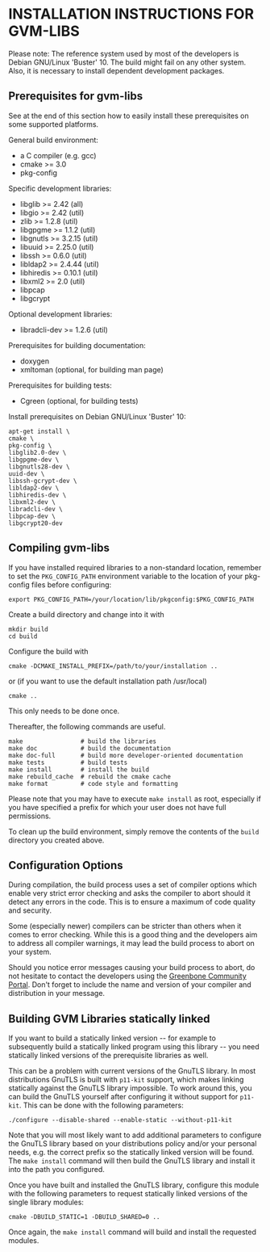 INSTALLATION INSTRUCTIONS FOR GVM-LIBS
======================================

Please note: The reference system used by most of the developers is Debian
GNU/Linux 'Buster' 10. The build might fail on any other system. Also, it is
necessary to install dependent development packages.

Prerequisites for gvm-libs
--------------------------

See at the end of this section how to easily install these prerequisites on
some supported platforms.

General build environment:
* a C compiler (e.g. gcc)
* cmake >= 3.0
* pkg-config

Specific development libraries:
* libglib >= 2.42 (all)
* libgio >= 2.42 (util)
* zlib >= 1.2.8 (util)
* libgpgme >= 1.1.2 (util)
* libgnutls >= 3.2.15 (util)
* libuuid >= 2.25.0 (util)
* libssh >= 0.6.0 (util)
* libldap2 >= 2.4.44 (util)
* libhiredis >= 0.10.1 (util)
* libxml2 >= 2.0 (util)
* libpcap
* libgcrypt

Optional development libraries:
* libradcli-dev >= 1.2.6 (util)

Prerequisites for building documentation:
* doxygen
* xmltoman (optional, for building man page)

Prerequisites for building tests:
* Cgreen (optional, for building tests)

Install prerequisites on Debian GNU/Linux 'Buster' 10:

    apt-get install \
    cmake \
    pkg-config \
    libglib2.0-dev \
    libgpgme-dev \
    libgnutls28-dev \
    uuid-dev \
    libssh-gcrypt-dev \
    libldap2-dev \
    libhiredis-dev \
    libxml2-dev \
    libradcli-dev \
    libpcap-dev \
    libgcrypt20-dev


Compiling gvm-libs
------------------

If you have installed required libraries to a non-standard location, remember to
set the `PKG_CONFIG_PATH` environment variable to the location of your pkg-config
files before configuring:

    export PKG_CONFIG_PATH=/your/location/lib/pkgconfig:$PKG_CONFIG_PATH

Create a build directory and change into it with

    mkdir build
    cd build

Configure the build with

    cmake -DCMAKE_INSTALL_PREFIX=/path/to/your/installation ..

or (if you want to use the default installation path /usr/local)

    cmake ..

This only needs to be done once.

Thereafter, the following commands are useful.

    make                # build the libraries
    make doc            # build the documentation
    make doc-full       # build more developer-oriented documentation
    make tests          # build tests
    make install        # install the build
    make rebuild_cache  # rebuild the cmake cache
    make format         # code style and formatting

Please note that you may have to execute `make install` as root, especially if
you have specified a prefix for which your user does not have full permissions.

To clean up the build environment, simply remove the contents of the `build`
directory you created above.


Configuration Options
---------------------

During compilation, the build process uses a set of compiler options which
enable very strict error checking and asks the compiler to abort should it detect
any errors in the code. This is to ensure a maximum of code quality and
security.

Some (especially newer) compilers can be stricter than others when it comes
to error checking. While this is a good thing and the developers aim to address
all compiler warnings, it may lead the build process to abort on your system.

Should you notice error messages causing your build process to abort, do not
hesitate to contact the developers using the [Greenbone Community
Portal](https://community.greenbone.net/c/gse). Don't forget to include the
name and version of your compiler and distribution in your message.


Building GVM Libraries statically linked
----------------------------------------

If you want to build a statically linked version -- for example to subsequently
build a statically linked program using this library -- you need statically
linked versions of the prerequisite libraries as well.

This can be a problem with current versions of the GnuTLS library. In most
distributions GnuTLS is built with `p11-kit` support, which makes linking
statically against the GnuTLS library impossible. To work around this, you can
build the GnuTLS yourself after configuring it without support for `p11-kit`. This
can be done with the following parameters:

    ./configure --disable-shared --enable-static --without-p11-kit

Note that you will most likely want to add additional parameters to configure
the GnuTLS library based on your distributions policy and/or your personal
needs, e.g. the correct prefix so the statically linked version will be found.
The `make install` command will then build the GnuTLS library and install it
into the path you configured.

Once you have built and installed the GnuTLS library, configure this module
with the following parameters to request statically linked versions of
the single library modules:

    cmake -DBUILD_STATIC=1 -DBUILD_SHARED=0 ..

Once again, the `make install` command will build and install the requested
modules.

